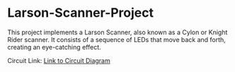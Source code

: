 # Larson-Scanner-Project

This project implements a Larson Scanner, also known as a Cylon or Knight Rider scanner. It consists of a sequence of LEDs that move back and forth, creating an eye-catching effect.

Circuit Link: [Link to Circuit Diagram](https://www.tinkercad.com/things/1o7Uq9rw7IF-powerful-borwo/editel?sharecode=VSTmixTRUDTjFUS9Kg62eR4mC6nciKdtSvnEZfB7gLw)
